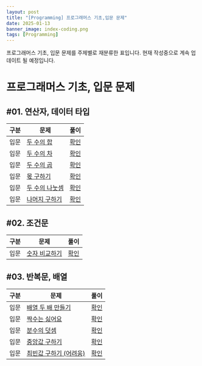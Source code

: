 ```yaml
---
layout: post
title: "[Programming] 프로그래머스 기초,입문 문제"
date: 2025-01-13
banner_image: index-coding.png
tags: [Programming]
---
```


프로그래머스 기초, 입문 문제를 주제별로 재분류한 표입니다. 현재 작성중으로 계속 업데이트 될 예정입니다.

<!--more-->

# 프로그래머스 기초, 입문 문제

## #01. 연산자, 데이터 타입

| 구분 | 문제 | 풀이 |
|--|--|--|
| 입문 | <a href="https://school.programmers.co.kr/learn/courses/30/lessons/120802" target="_blank">두 수의 합</a> | <a href="https://github.com/leekh4232/study-coding-test/tree/main/%ED%94%84%EB%A1%9C%EA%B7%B8%EB%9E%98%EB%A8%B8%EC%8A%A4/0/120802.%E2%80%85%EB%91%90%E2%80%85%EC%88%98%EC%9D%98%E2%80%85%ED%95%A9" target="_blank">확인</a> |
| 입문 | <a href="https://school.programmers.co.kr/learn/courses/30/lessons/120803" target="_blank">두 수의 차</a> | <a href="https://github.com/leekh4232/study-coding-test/tree/main/%ED%94%84%EB%A1%9C%EA%B7%B8%EB%9E%98%EB%A8%B8%EC%8A%A4/0/120803.%E2%80%85%EB%91%90%E2%80%85%EC%88%98%EC%9D%98%E2%80%85%EC%B0%A8" target="_blank">확인</a> |
| 입문 | <a href="https://school.programmers.co.kr/learn/courses/30/lessons/120804" target="_blank">두 수의 곱</a> | <a href="https://github.com/leekh4232/study-coding-test/tree/main/%ED%94%84%EB%A1%9C%EA%B7%B8%EB%9E%98%EB%A8%B8%EC%8A%A4/0/120804.%E2%80%85%EB%91%90%E2%80%85%EC%88%98%EC%9D%98%E2%80%85%EA%B3%B1" target="_blank">확인</a> |
| 입문 | <a href="https://school.programmers.co.kr/learn/courses/30/lessons/120805" target="_blank">몫 구하기</a> | <a href="https://github.com/leekh4232/study-coding-test/tree/main/%ED%94%84%EB%A1%9C%EA%B7%B8%EB%9E%98%EB%A8%B8%EC%8A%A4/0/120805.%E2%80%85%EB%AA%AB%E2%80%85%EA%B5%AC%ED%95%98%EA%B8%B0" target="_blank">확인</a> |
| 입문 | <a href="https://school.programmers.co.kr/learn/courses/30/lessons/120806" target="_blank">두 수의 나눗셈</a> | <a href="https://github.com/leekh4232/study-coding-test/tree/main/%ED%94%84%EB%A1%9C%EA%B7%B8%EB%9E%98%EB%A8%B8%EC%8A%A4/0/120806.%E2%80%85%EB%91%90%E2%80%85%EC%88%98%EC%9D%98%E2%80%85%EB%82%98%EB%88%97%EC%85%88" target="_blank">확인</a> |
| 입문 | <a href="https://school.programmers.co.kr/learn/courses/30/lessons/120810" target="_blank">나머지 구하기</a> | <a href="https://github.com/leekh4232/study-coding-test/tree/main/%ED%94%84%EB%A1%9C%EA%B7%B8%EB%9E%98%EB%A8%B8%EC%8A%A4/0/120810.%E2%80%85%EB%82%98%EB%A8%B8%EC%A7%80%E2%80%85%EA%B5%AC%ED%95%98%EA%B8%B0" target="_blank">확인</a> |

## #02. 조건문

| 구분 | 문제 | 풀이 |
|--|--|--|
| 입문 | <a href="https://school.programmers.co.kr/learn/courses/30/lessons/120807" target="_blank">숫자 비교하기</a> | <a href="https://github.com/leekh4232/study-coding-test/tree/main/%ED%94%84%EB%A1%9C%EA%B7%B8%EB%9E%98%EB%A8%B8%EC%8A%A4/0/120807.%E2%80%85%EC%88%AB%EC%9E%90%E2%80%85%EB%B9%84%EA%B5%90%ED%95%98%EA%B8%B0" target="_blank">확인</a> |

## #03. 반복문, 배열

| 구분 | 문제 | 풀이 |
|--|--|--|
| 입문 | <a href="https://school.programmers.co.kr/learn/courses/30/lessons/120809" target="_blank">배열 두 배 만들기</a> | <a href="https://github.com/leekh4232/study-coding-test/tree/main/%ED%94%84%EB%A1%9C%EA%B7%B8%EB%9E%98%EB%A8%B8%EC%8A%A4/0/120809.%E2%80%85%EB%B0%B0%EC%97%B4%E2%80%85%EB%91%90%EB%B0%B0%E2%80%85%EB%A7%8C%EB%93%A4%EA%B8%B0" target="_blank">확인</a> |
| 입문 | <a href="https://school.programmers.co.kr/learn/courses/30/lessons/120813" target="_blank">짝수는 싫어요</a> | <a href="https://github.com/leekh4232/study-coding-test/tree/main/%ED%94%84%EB%A1%9C%EA%B7%B8%EB%9E%98%EB%A8%B8%EC%8A%A4/0/120813.%E2%80%85%EC%A7%9D%EC%88%98%EB%8A%94%E2%80%85%EC%8B%AB%EC%96%B4%EC%9A%94" target="_blank">확인</a> |
| 입문 | <a href="https://school.programmers.co.kr/learn/courses/30/lessons/120808" target="_blank">분수의 덧셈</a> | <a href="https://github.com/leekh4232/study-coding-test/tree/main/%ED%94%84%EB%A1%9C%EA%B7%B8%EB%9E%98%EB%A8%B8%EC%8A%A4/0/120808.%E2%80%85%EB%B6%84%EC%88%98%EC%9D%98%E2%80%85%EB%8D%A7%EC%85%88" target="_blank">확인</a> |
| 입문 | <a href="https://school.programmers.co.kr/learn/courses/30/lessons/120811" target="_blank">중앙값 구하기</a> | <a href="https://github.com/leekh4232/study-coding-test/tree/main/%ED%94%84%EB%A1%9C%EA%B7%B8%EB%9E%98%EB%A8%B8%EC%8A%A4/0/120811.%E2%80%85%EC%A4%91%EC%95%99%EA%B0%92%E2%80%85%EA%B5%AC%ED%95%98%EA%B8%B0" target="_blank">확인</a> |
| 입문 | <a href="https://school.programmers.co.kr/learn/courses/30/lessons/120812" target="_blank">최빈값 구하기 (어려움)</a> | <a href="https://github.com/leekh4232/study-coding-test/tree/main/%ED%94%84%EB%A1%9C%EA%B7%B8%EB%9E%98%EB%A8%B8%EC%8A%A4/0/120812.%E2%80%85%EC%B5%9C%EB%B9%88%EA%B0%92%E2%80%85%EA%B5%AC%ED%95%98%EA%B8%B0" target="_blank">확인</a> |